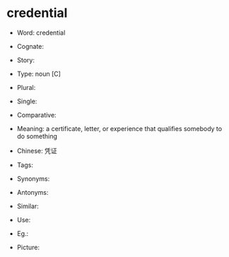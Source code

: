 # credential

- Word: credential
- Cognate: 
- Story: 

- Type: noun [C]
- Plural: 
- Single: 
- Comparative: 
- Meaning: a certificate, letter, or experience that qualifies somebody to do something
- Chinese: 凭证
- Tags: 
- Synonyms: 
- Antonyms: 
- Similar: 
- Use: 
- Eg.: 
- Picture: 

